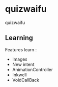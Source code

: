 # quizwaifu

quizwaifu

## Learning

Features learn :
- Images
- New intent
- AnimationController
- Inkwell
- VoidCallBack
